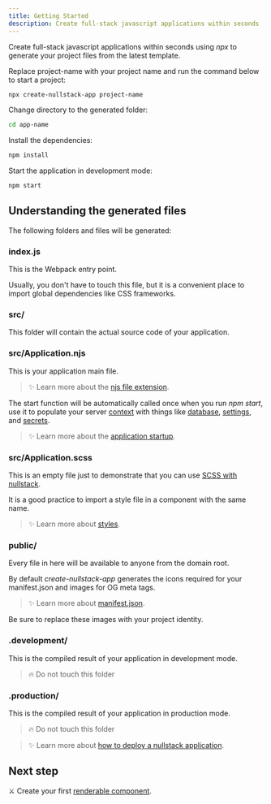 ```yaml
---
title: Getting Started
description: Create full-stack javascript applications within seconds 
---
```


Create full-stack javascript applications within seconds using *npx* to generate your project files from the latest template.

Replace project-name with your project name and run the command below to start a project: 

```sh
npx create-nullstack-app project-name
```

Change directory to the generated folder:

```sh
cd app-name
```

Install the dependencies:

```sh
npm install
```

Start the application in development mode:

```sh
npm start
```

## Understanding the generated files

The following folders and files will be generated:

### index.js

This is the Webpack entry point.

Usually, you don't have to touch this file, but it is a convenient place to import global dependencies like CSS frameworks.

### src/

This folder will contain the actual source code of your application.

### src/Application.njs

This is your application main file.

>✨ Learn more about the [njs file extension](/njs-file-extension "Nullstack Javascript").

The start function will be automatically called once when you run *npm start*, use it to populate your server [context](/context) with things like [database](/how-to-use-mongodb-with-nullstack), [settings](/context-settings), and [secrets](/context-secrets).

>✨ Learn more about the [application startup](/application-startup).

### src/Application.scss

This is an empty file just to demonstrate that you can use [SCSS with nullstack](/styles).

It is a good practice to import a style file in a component with the same name.

>✨ Learn more about [styles](/styles).

### public/

Every file in here will be available to anyone from the domain root.

By default *create-nullstack-app* generates the icons required for your manifest.json and images for OG meta tags.

>✨ Learn more about [manifest.json](/context-project).

Be sure to replace these images with your project identity.

### .development/

This is the compiled result of your application in development mode.

> 🔥 Do not touch this folder

### .production/

This is the compiled result of your application in production mode.

> 🔥 Do not touch this folder

>✨ Learn more about [how to deploy a nullstack application](/how-to-deploy-a-nullstack-application).

## Next step

⚔ Create your first [renderable component](/renderable-components).